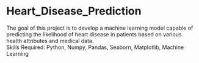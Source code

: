 # Heart_Disease_Prediction
The goal of this project is to develop a machine learning model capable of predicting the likelihood of heart disease in patients based on various health attributes and medical data.       
Skills Required:  Python, Numpy, Pandas, Seaborn, Matplotlib, Machine Learning
